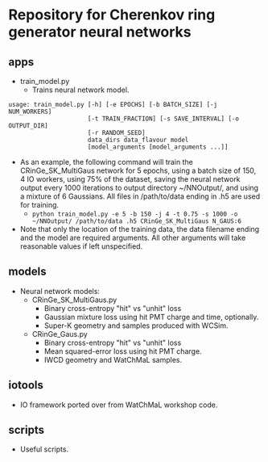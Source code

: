 # Repository for Cherenkov ring generator neural networks

## apps
- train_model.py
  - Trains neural network model.
```
usage: train_model.py [-h] [-e EPOCHS] [-b BATCH_SIZE] [-j NUM_WORKERS]
                      [-t TRAIN_FRACTION] [-s SAVE_INTERVAL] [-o OUTPUT_DIR]
                      [-r RANDOM_SEED]
                      data_dirs data_flavour model
                      [model_arguments [model_arguments ...]]
```
  - As an example, the following command will train the CRinGe_SK_MultiGaus network for 5 epochs, using a batch size of 150, 4 IO workers, using 75% of the dataset, saving the neural network output every 1000 iterations to output directory ~/NNOutput/, and using a mixture of 6 Gaussians. All files in /path/to/data ending in .h5 are used for training.
    - `python train_model.py -e 5 -b 150 -j 4 -t 0.75 -s 1000 -o ~/NNOutput/ /path/to/data .h5 CRinGe_SK_MultiGaus N_GAUS:6`
  - Note that only the location of the training data, the data filename ending and the model are required arguments. All other arguments will take reasonable values if left unspecified.


## models
- Neural network models:
  - CRinGe_SK_MultiGaus.py
    - Binary cross-entropy "hit" vs "unhit" loss
    - Gaussian mixture loss using hit PMT charge and time, optionally.
    - Super-K geometry and samples produced with WCSim.
  - CRinGe_Gaus.py
    - Binary cross-entropy "hit" vs "unhit" loss
    - Mean squared-error loss using hit PMT charge.
    - IWCD geometry and WatChMaL samples.

## iotools
- IO framework ported over from WatChMaL workshop code.

## scripts
- Useful scripts.